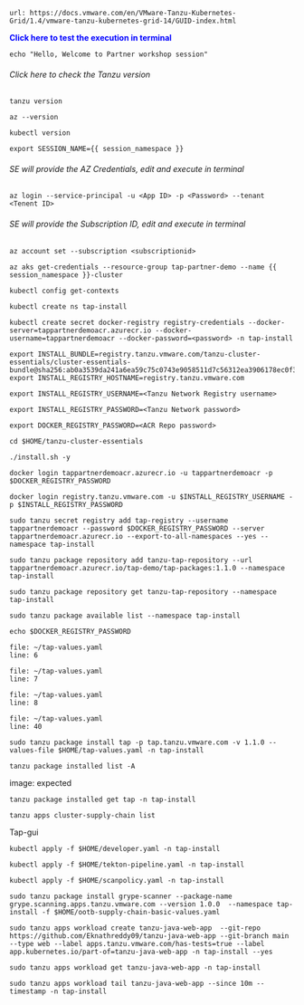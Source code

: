 ```dashboard:open-url
url: https://docs.vmware.com/en/VMware-Tanzu-Kubernetes-Grid/1.4/vmware-tanzu-kubernetes-grid-14/GUID-index.html
```

<p style="color:blue"><strong> Click here to test the execution in terminal</strong></p>

```execute-1
echo "Hello, Welcome to Partner workshop session"
```

###### Click here to check the Tanzu version

```execute
tanzu version
```

```execute
az --version
```

```execute
kubectl version
```

```execute-all
export SESSION_NAME={{ session_namespace }}
```

###### SE will provide the AZ Credentials, edit and execute in terminal

```copy-and-edit
az login --service-principal -u <App ID> -p <Password> --tenant <Tenent ID> 
```
###### SE will provide the Subscription ID, edit and execute in terminal

```copy-and-edit
az account set --subscription <subscriptionid>
```

```execute
az aks get-credentials --resource-group tap-partner-demo --name {{ session_namespace }}-cluster
```

```execute
kubectl config get-contexts
```

```execute
kubectl create ns tap-install
```

```copy-and-edit
kubectl create secret docker-registry registry-credentials --docker-server=tappartnerdemoacr.azurecr.io --docker-username=tappartnerdemoacr --docker-password=<password> -n tap-install
```
```execute
export INSTALL_BUNDLE=registry.tanzu.vmware.com/tanzu-cluster-essentials/cluster-essentials-bundle@sha256:ab0a3539da241a6ea59c75c0743e9058511d7c56312ea3906178ec0f3491f51d
export INSTALL_REGISTRY_HOSTNAME=registry.tanzu.vmware.com
```

```copy-and-edit
export INSTALL_REGISTRY_USERNAME=<Tanzu Network Registry username>
```

```copy-and-edit
export INSTALL_REGISTRY_PASSWORD=<Tanzu Network password>
```

```copy-and-edit
export DOCKER_REGISTRY_PASSWORD=<ACR Repo password>
```

```execute
cd $HOME/tanzu-cluster-essentials
```

```execute
./install.sh -y
```

```execute
docker login tappartnerdemoacr.azurecr.io -u tappartnerdemoacr -p $DOCKER_REGISTRY_PASSWORD
```

```execute
docker login registry.tanzu.vmware.com -u $INSTALL_REGISTRY_USERNAME -p $INSTALL_REGISTRY_PASSWORD
```

```execute
sudo tanzu secret registry add tap-registry --username tappartnerdemoacr --password $DOCKER_REGISTRY_PASSWORD --server tappartnerdemoacr.azurecr.io --export-to-all-namespaces --yes --namespace tap-install
```

```execute
sudo tanzu package repository add tanzu-tap-repository --url tappartnerdemoacr.azurecr.io/tap-demo/tap-packages:1.1.0 --namespace tap-install
```

```execute
sudo tanzu package repository get tanzu-tap-repository --namespace tap-install
```

```execute
sudo tanzu package available list --namespace tap-install
```

```execute-1
echo $DOCKER_REGISTRY_PASSWORD
```

```editor:open-file
file: ~/tap-values.yaml
line: 6
```

```editor:open-file
file: ~/tap-values.yaml
line: 7
```

```editor:open-file
file: ~/tap-values.yaml
line: 8
```

```editor:open-file
file: ~/tap-values.yaml
line: 40
```

```execute
sudo tanzu package install tap -p tap.tanzu.vmware.com -v 1.1.0 --values-file $HOME/tap-values.yaml -n tap-install
```

```execute
tanzu package installed list -A
```

image: expected

```execute
tanzu package installed get tap -n tap-install
```

```execute
tanzu apps cluster-supply-chain list
```

Tap-gui

```execute
kubectl apply -f $HOME/developer.yaml -n tap-install
```

```execute
kubectl apply -f $HOME/tekton-pipeline.yaml -n tap-install
```

```execute
kubectl apply -f $HOME/scanpolicy.yaml -n tap-install
```

```execute
sudo tanzu package install grype-scanner --package-name grype.scanning.apps.tanzu.vmware.com --version 1.0.0  --namespace tap-install -f $HOME/ootb-supply-chain-basic-values.yaml
```

```execute
sudo tanzu apps workload create tanzu-java-web-app  --git-repo https://github.com/Eknathreddy09/tanzu-java-web-app --git-branch main --type web --label apps.tanzu.vmware.com/has-tests=true --label app.kubernetes.io/part-of=tanzu-java-web-app -n tap-install --yes
```

```execute
sudo tanzu apps workload get tanzu-java-web-app -n tap-install
```

```execute
sudo tanzu apps workload tail tanzu-java-web-app --since 10m --timestamp -n tap-install
```
